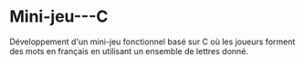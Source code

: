 # Mini-jeu---C
Développement d'un mini-jeu fonctionnel basé sur C où les joueurs forment des mots en français en utilisant un ensemble de lettres donné.
